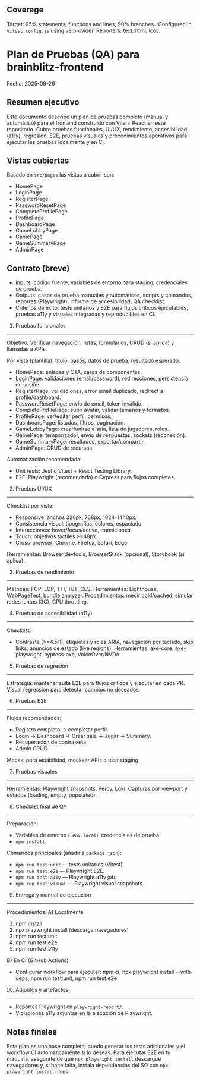 ## Coverage

Target: 95% statements, functions and lines; 90% branches.. Configured in `vitest.config.js` using v8 provider. Reporters: text, html, lcov.


# Plan de Pruebas (QA) para brainblitz-frontend

Fecha: 2025-09-26

Resumen ejecutivo
------------------
Este documento describe un plan de pruebas completo (manual y automático) para el frontend construido con Vite + React en este repositorio. Cubre pruebas funcionales, UI/UX, rendimiento, accesibilidad (a11y), regresión, E2E, pruebas visuales y procedimientos operativos para ejecutar las pruebas localmente y en CI.

Vistas cubiertas
-----------------
Basado en `src/pages` las vistas a cubrir son:

- HomePage
- LoginPage
- RegisterPage
- PasswordResetPage
- CompleteProfilePage
- ProfilePage
- DashboardPage
- GameLobbyPage
- GamePage
- GameSummaryPage
- AdminPage

Contrato (breve)
-----------------
- Inputs: código fuente, variables de entorno para staging, credenciales de prueba.
- Outputs: casos de prueba manuales y automáticos, scripts y comandos, reportes (Playwright), informe de accesibilidad, QA checklist.
- Criterios de éxito: tests unitarios y E2E para flujos críticos ejecutables, pruebas a11y y visuales integradas y reproducibles en CI.

1) Pruebas funcionales
----------------------
Objetivo: Verificar navegación, rutas, formularios, CRUD (si aplica) y llamadas a APIs.

Por vista (plantilla): título, pasos, datos de prueba, resultado esperado.

- HomePage: enlaces y CTA, carga de componentes.
- LoginPage: validaciones (email/password), redirecciones, persistencia de sesión.
- RegisterPage: validaciones, error email duplicado, redirect a profile/dashboard.
- PasswordResetPage: envío de email, token inválido.
- CompleteProfilePage: subir avatar, validar tamaños y formatos.
- ProfilePage: ver/editar perfil, permisos.
- DashboardPage: listados, filtros, paginación.
- GameLobbyPage: crear/unirse a sala, lista de jugadores, roles.
- GamePage: temporizador, envío de respuestas, sockets (reconexión).
- GameSummaryPage: resultados, exportar/compartir.
- AdminPage: CRUD de recursos.

Automatización recomendada:
- Unit tests: Jest o Vitest + React Testing Library.
- E2E: Playwright (recomendado) o Cypress para flujos completos.

2) Pruebas UI/UX
----------------
Checklist por vista:
- Responsive: anchos 320px, 768px, 1024-1440px.
- Consistencia visual: tipografías, colores, espaciado.
- Interacciones: hover/focus/active, transiciones.
- Touch: objetivos táctiles >=48px.
- Cross-browser: Chrome, Firefox, Safari, Edge.

Herramientas: Browser devtools, BrowserStack (opcional), Storybook (si aplica).

3) Pruebas de rendimiento
-------------------------
Métricas: FCP, LCP, TTI, TBT, CLS. Herramientas: Lighthouse, WebPageTest, bundle analyzer.
Procedimientos: medir cold/cached, simular redes lentas (3G), CPU throttling.

4) Pruebas de accesibilidad (a11y)
---------------------------------
Checklist:
- Contraste (>=4.5:1), etiquetas y roles ARIA, navegación por teclado, skip links, anuncios de estado (live regions).
Herramientas: axe-core, axe-playwright, cypress-axe, VoiceOver/NVDA.

5) Pruebas de regresión
------------------------
Estrategia: mantener suite E2E para flujos críticos y ejecutar en cada PR. Visual regression para detectar cambios no deseados.

6) Pruebas E2E
--------------
Flujos recomendados:
- Registro completo → completar perfil.
- Login → Dashboard → Crear sala → Jugar → Summary.
- Recuperación de contraseña.
- Admin CRUD.

Mocks: para estabilidad, mockear APIs o usar staging.

7) Pruebas visuales
--------------------
Herramientas: Playwright snapshots, Percy, Loki. Capturas por viewport y estados (loading, empty, populated).

8) Checklist final de QA
------------------------
Preparación:
- Variables de entorno (`.env.local`), credenciales de prueba.
- `npm install`

Comandos principales (añadir a `package.json`):
- `npm run test:unit` — tests unitarios (Vitest).
- `npm run test:e2e` — Playwright E2E.
- `npm run test:a11y` — Playwright a11y job.
- `npm run test:visual` — Playwright visual snapshots.

9) Entrega y manual de ejecución
--------------------------------
Procedimientos:
A) Localmente
1. npm install
2. npx playwright install (descarga navegadores)
3. npm run test:unit
4. npm run test:e2e
5. npm run test:a11y

B) En CI (GitHub Actions)
- Configurar workflow para ejecutar: npm ci, npx playwright install --with-deps, npm run test:unit, npm run test:e2e

10) Adjuntos y artefactos
-------------------------
- Reportes Playwright en `playwright-report/`.
- Violaciones a11y adjuntas en la ejecución de Playwright.

Notas finales
------------
Este plan es una base completa; puedo generar los tests adicionales y el workflow CI automáticamente si lo deseas. Para ejecutar E2E en tu máquina, asegúrate de que `npx playwright install` descargue navegadores y, si hace falta, instala dependencias del SO con `npx playwright install-deps`.
